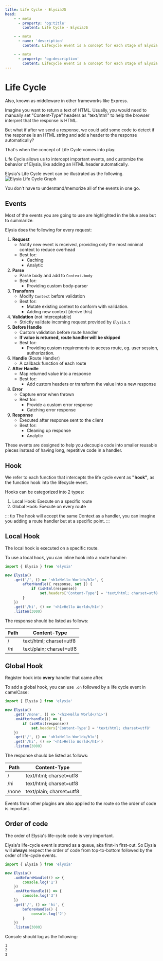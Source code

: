 ```yaml
---
title: Life Cycle - ElysiaJS
head:
    - - meta
      - property: 'og:title'
        content: Life Cycle - ElysiaJS

    - - meta
      - name: 'description'
        content: Lifecycle event is a concept for each stage of Elysia processing, "Life Cycle" or "Hook" is an event listener to intercept, and listen to those events cycling around. Hook allows you to transform data running through the data pipeline. With the hook, you can customize Elysia to its fullest potential.

    - - meta
      - property: 'og:description'
        content: Lifecycle event is a concept for each stage of Elysia processing, "Life Cycle" or "Hook" is an event listener to intercept, and listen to those events cycling around. Hook allows you to transform data running through the data pipeline. With the hook, you can customize Elysia to its fullest potential.
---
```


# Life Cycle

Also, known as middleware in other frameworks like Express.

Imagine you want to return a text of HTML. Usually, you would need to manually set "Content-Type" headers as "text/html" to help the browser interpret that the response is HTML.

But what if after we send a response, we could add some code to detect if the response is an HTML string and add a header to the response automatically?

That's when the concept of Life Cycle comes into play.

Life Cycle allows us to intercept important events, and customize the behavior of Elysia, like adding an HTML header automatically.

Elysia's Life Cycle event can be illustrated as the following.
![Elysia Life Cycle Graph](/assets/lifecycle.webp)

You don't have to understand/memorize all of the events in one go.

## Events

Most of the events you are going to use are highlighted in the blue area but to summarize:

Elysia does the following for every request:

1. **Request**
    - Notify new event is received, providing only the most minimal context to reduce overhead
    - Best for:
        - Caching
        - Analytic
2. **Parse**
    - Parse body and add to `Context.body`
    - Best for:
        - Providing custom body-parser
3. **Transform**
    - Modify `Context` before validation
    - Best for:
        - Mutate existing context to conform with validation.
        - Adding new context (derive this)
4. **Validation** (not interceptable)
    - Strictly validate incoming request provided by `Elysia.t`
5. **Before Handle**
    - Custom validation before route handler
    - **If value is returned, route handler will be skipped**
    - Best for:
        - Providing custom requirements to access route, eg. user session, authorization.
6. **Handle** (Route Handler)
    - A callback function of each route
7. **After Handle**
    - Map returned value into a response
    - Best for:
        - Add custom headers or transform the value into a new response
8. **Error**
    - Capture error when thrown
    - Best for:
        - Provide a custom error response
        - Catching error response
9. **Response**
    - Executed after response sent to the client
    - Best for:
        - Cleaning up response
        - Analytic

These events are designed to help you decouple code into smaller reusable pieces instead of having long, repetitive code in a handler.

## Hook

We refer to each function that intercepts the life cycle event as **"hook"**, as the function hook into the lifecycle event.

Hooks can be categorized into 2 types:

1. Local Hook: Execute on a specific route
2. Global Hook: Execute on every route

::: tip
The hook will accept the same Context as a handler, you can imagine you adding a route handler but at a specific point.
:::

## Local Hook

The local hook is executed on a specific route.

To use a local hook, you can inline hook into a route handler:

```typescript
import { Elysia } from 'elysia'

new Elysia()
    .get('/', () => '<h1>Hello World</h1>', {
        afterHandle({ response, set }) {
            if (isHtml(response))
                set.headers['Content-Type'] = 'text/html; charset=utf8'
        }
    })
    .get('/hi', () => '<h1>Hello World</h1>')
    .listen(3000)
```

The response should be listed as follows:

| Path | Content-Type             |
| ---- | ------------------------ |
| /    | text/html; charset=utf8  |
| /hi  | text/plain; charset=utf8 |

## Global Hook

Register hook into **every** handler that came after.

To add a global hook, you can use `.on` followed by a life cycle event in camelCase:

```typescript
import { Elysia } from 'elysia'

new Elysia()
    .get('/none', () => '<h1>Hello World</h1>')
    .onAfterhandle(() => {
        if (isHtml(response))
            set.headers['Content-Type'] = 'text/html; charset=utf8'
    })
    .get('/', () => '<h1>Hello World</h1>')
    .get('/hi', () => '<h1>Hello World</h1>')
    .listen(3000)
```

The response should be listed as follows:

| Path  | Content-Type             |
| ----- | ------------------------ |
| /     | text/html; charset=utf8  |
| /hi   | text/html; charset=utf8  |
| /none | text/plain; charset=utf8 |

Events from other plugins are also applied to the route so the order of code is important.

## Order of code

The order of Elysia's life-cycle code is very important.

Elysia's life-cycle event is stored as a queue, aka first-in first-out. So Elysia will **always** respect the order of code from top-to-bottom followed by the order of life-cycle events.

```typescript
import { Elysia } from 'elysia'

new Elysia()
    .onBeforeHandle(() => {
        console.log('1')
    })
    .onAfterHandle(() => {
        console.log('3')
    })
    .get('/', () => 'hi', {
        beforeHandle() {
            console.log('2')
        }
    })
    .listen(3000)
```

Console should log as the following:

```bash
1
2
3
```
